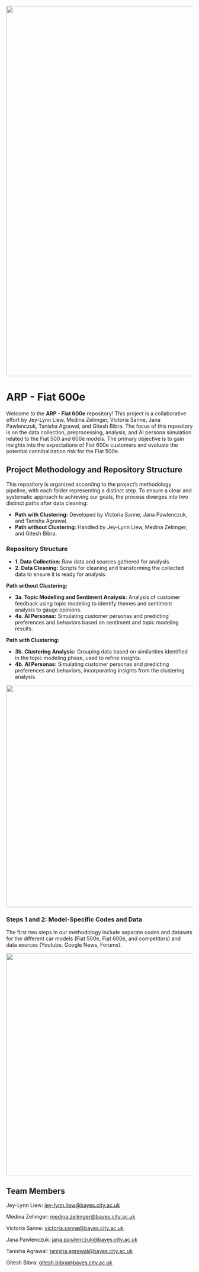 <p align="center">
  <img src="https://github.com/user-attachments/assets/e40bf7b6-77b1-43c6-9c76-cfbd401c41c0" width="1000" />
</p>

# ARP - Fiat 600e

Welcome to the **ARP - Fiat 600e** repository! This project is a collaborative effort by Jey-Lynn Liew, Medina Zelimger, Victoria Sanne, Jana Pawlenczuk, Tanisha Agrawal, and Gitesh Bibra. The focus of this repository is on the data collection, preprocessing, analysis, and AI persona simulation related to the Fiat 500 and 600e models. The primary objective is to gain insights into the expectations of Fiat 600e customers and evaluate the potential cannibalization risk for the Fiat 500e.

## Project Methodology and Repository Structure

This repository is organized according to the project’s methodology pipeline, with each folder representing a distinct step. To ensure a clear and systematic approach to achieving our goals, the process diverges into two distinct paths after data cleaning:

- **Path with Clustering:** Developed by Victoria Sanne, Jana Pawlenczuk, and Tanisha Agrawal.
- **Path without Clustering:** Handled by Jey-Lynn Liew, Medina Zelimger, and Gitesh Bibra.

### Repository Structure

- **1. Data Collection:** Raw data and sources gathered for analysis.
- **2. Data Cleaning:** Scripts for cleaning and transforming the collected data to ensure it is ready for analysis.

**Path without Clustering:**
- **3a. Topic Modelling and Sentiment Analysis:** Analysis of customer feedback using topic modeling to identify themes and sentiment analysis to gauge opinions.
- **4a. AI Personas:** Simulating customer personas and predicting preferences and behaviors based on sentiment and topic modeling results.

**Path with Clustering:**
- **3b. Clustering Analysis:** Grouping data based on similarities identified in the topic modeling phase, used to refine insights.
- **4b. AI Personas:** Simulating customer personas and predicting preferences and behaviors, incorporating insights from the clustering analysis.

<p align="center">
  <img src="https://github.com/user-attachments/files/16754160/ARP-15.pdf" width="600" />
</p>

### Steps 1 and 2: Model-Specific Codes and Data

The first two steps in our methodology include separate codes and datasets for the different car models (Fiat 500e, Fiat 600e, and competitors) and data sources (Youtube, Google News, Forums).

<p align="center">
  <img src="https://github.com/user-attachments/assets/98801ba0-a0b0-45b3-8ed7-a4311a2e92bf" width="600" />
</p>


## Team Members

Jey-Lynn Liew: jey-lynn.liew@bayes.city.ac.uk

Medina Zelimger: medina.zelimger@bayes.city.ac.uk

Victoria Sanne: victoria.sanne@bayes.city.ac.uk

Jana Pawlenczuk: jana.pawlenczuk@bayes.city.ac.uk

Tanisha Agrawal: tanisha.agrawal@bayes.city.ac.uk

Gitesh Bibra: gitesh.bibra@bayes.city.ac.uk
